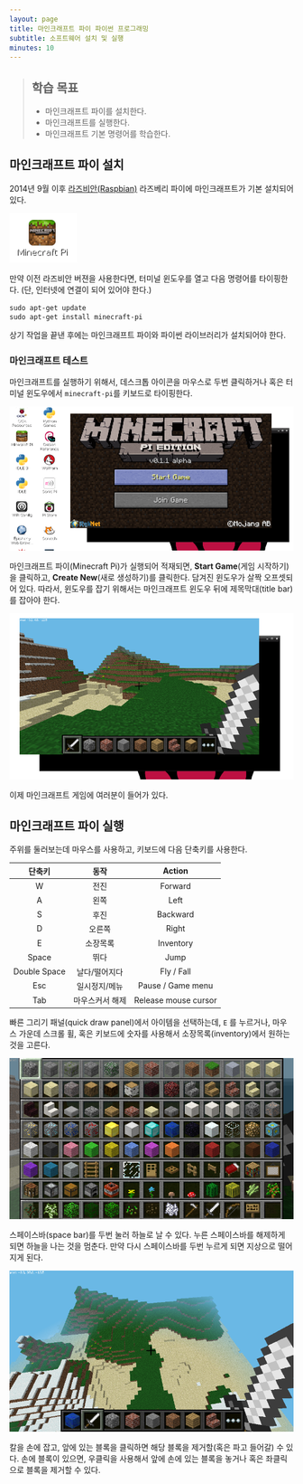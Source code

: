 ```yaml
---
layout: page
title: 마인크래프트 파이 파이썬 프로그래밍
subtitle: 소프트웨어 설치 및 실행
minutes: 10
---
```

> ## 학습 목표
>
> *   마인크래프트 파이를 설치한다.
> *   마인크래프트를 실행한다.
> *   마인크래프트 기본 명령어를 학습한다.

## 마인크래프트 파이 설치

2014년 9월 이후 [라즈비안(Raspbian)](http://www.raspbian.org/) 라즈베리 파이에 
마인크래프트가 기본 설치되어 있다.

![마인크래프트 파이](fig/minecraft-pi-shortcut.png)

만약 이전 라즈비안 버젼을 사용한다면, 터미널 윈도우를 열고 다음 명령어를 타이핑한다. 
(단, 인터넷에 연결이 되어 있어야 한다.)

~~~ {.input}
sudo apt-get update
sudo apt-get install minecraft-pi
~~~

상기 작업을 끝낸 후에는 마인크래프트 파이와 파이썬 라이브러리가 설치되어야 한다.

### 마인크래프트 테스트

마인크래프트를 실행하기 위해서, 데스크톱 아이콘을 마우스로 두번 클릭하거나 혹은 터미널 윈도우에서 `minecraft-pi`를 키보드로 타이핑한다.

![마인크래프트 파이 실행](fig/mcpi-start.png)

마인크래프트 파이(Minecraft Pi)가 실행되어 적재되면, **Start Game**(게임 시작하기)을 클릭하고, **Create New**(새로 생성하기)를 클릭한다. 담겨진 윈도우가 살짝 오프셋되어 있다. 따라서, 윈도우를 잡기 위해서는 마인크래프트 윈도우 뒤에 제목막대(title bar)를 잡아야 한다.

![마인크래프트 파이 게임](fig/mcpi-game.png)

이제 마인크래프트 게임에 여러분이 들어가 있다.

## 마인크래프트 파이 실행

주위를 둘러보는데 마우스를 사용하고, 키보드에 다음 단축키를 사용한다.

| 단축키      | 동작           | Action                 
| :---:       |:-----:         | :-----:              
| W           | 전진           | Forward              
| A           | 왼쪽           | Left                 
| S           | 후진           | Backward             
| D           | 오른쪽         | Right                
| E           | 소장목록       | Inventory            
| Space       | 뛰다           | Jump                 
| Double Space| 날다/떨어지다  | Fly / Fall           
| Esc         | 일시정지/메뉴  | Pause / Game menu    
| Tab         | 마우스커서 해제| Release mouse cursor 

빠른 그리기 패널(quick draw panel)에서 아이템을 선택하는데, `E` 를 누르거나, 
마우스 가운데 스크롤 휠, 혹은 키보드에 숫자를 사용해서 소장목록(inventory)에서 원하는 것을 고른다.

![소장목록(inventory)](fig/mcpi-inventory.png)

스페이스바(space bar)를 두번 눌러 하늘로 날 수 있다. 누른 스페이스바를 해제하게 되면 하늘을 나는 것을 멈춘다.
만약 다시 스페이스바를 두번 누르게 되면 지상으로 떨어지게 된다.

![하늘로 날아오르기](fig/mcpi-flying.png)

칼을 손에 잡고, 앞에 있는 블록을 클릭하면 해당 블록을 제거할(혹은 파고 들어갈) 수 있다. 
손에 블록이 있으면, 우클릭을 사용해서 앞에 손에 있는 블록을 놓거나 혹은 좌클릭으로 블록을 제거할 수 있다.